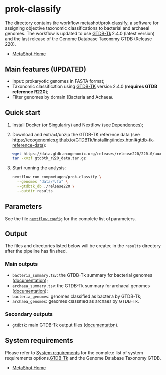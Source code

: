 # prok-classify
The directory contains the workflow metashot/prok-classify, a software for assigning objective taxonomic classifications to bacterial and archaeal genomes. The workflow is updated to use [GTDB-Tk](https://github.com/Ecogenomics/GTDBTk) 2.4.0 (latest version) and the last release of the Genome Database Taxonomy GTDB (Release 220). 

- [MetaShot Home](https://metashot.github.io/)

## Main features (UPDATED)

- Input: prokaryotic genomes in FASTA format;
- Taxonomic classification using
  [GTDB-TK](https://github.com/Ecogenomics/GTDBTk) version 2.4.0 (**requires
  GTDB reference R220**);
- Filter genomes by domain (Bacteria and Achaea).

## Quick start

1. Install Docker (or Singulariry) and Nextflow (see
   [Dependences](https://metashot.github.io/#dependencies));
1. Download and extract/unzip the GTDB-TK reference data (see
   https://ecogenomics.github.io/GTDBTk/installing/index.html#gtdb-tk-reference-data):
   
   ```bash
   wget https://data.gtdb.ecogenomic.org/releases/release220/220.0/auxillary_files/gtdbtk_package/full_package/gtdbtk_r220_data.tar.gz
   tar -xvzf gtdbtk_r220_data.tar.gz
   ```
1. Start running the analysis:

   ```bash
   nextflow run compmetagen/prok-classify \
     --genomes "data/*.fa" \
     --gtdbtk_db ./release220 \
     --outdir results
   ```

## Parameters
See the file [`nextflow.config`](nextflow.config) for the complete list of
parameters.

## Output
The files and directories listed below will be created in the `results` directory
after the pipeline has finished.

### Main outputs
- `bacteria_summary.tsv`: the GTDB-Tk summary for bacterial genomes
  ([documentation](https://ecogenomics.github.io/GTDBTk/files/summary.tsv.html));
- `archaea_summary.tsv`: the GTDB-Tk summary for archaeal genomes
  ([documentation](https://ecogenomics.github.io/GTDBTk/files/summary.tsv.html));
- `bacteria_genomes`: genomes classified as bacteria by GTDB-Tk;
- `archaea_genomes`: genomes classified as archaea by GTDB-Tk.

### Secondary outputs
- `gtdbtk`: main GTDB-Tk output files
  ([documentation](https://ecogenomics.github.io/GTDBTk/files/index.html)).

## System requirements
Please refer to [System
requirements](https://metashot.github.io/#system-requirements) for the complete
list of system requirements options.[GTDB-Tk](https://github.com/Ecogenomics/GTDBTk) and the Genome Database
Taxonomy GTDB.

- [MetaShot Home](https://metashot.github.io/)
